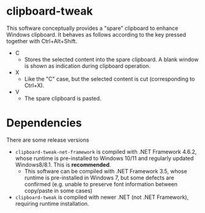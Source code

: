 # clipboard-tweak

This software conceptually provides a "spare" clipboard to enhance Windows clipboard.
It behaves as follows according to the key pressed together with Ctrl+Alt+Shift. 
- C
  - Stores the selected content into the spare clipboard. A blank window is shown as indication during clipboard operation.
- X
  - Like the "C" case, but the selected content is cut (corresponding to Ctrl+X).
- V
  - The spare clipboard is pasted.

# Dependencies
There are some release versions
- `clipboard-tweak-net-framework` is compiled with .NET Framework 4.6.2, whose runtime is pre-installed to Windows 10/11 and regularly updated Windows8/8.1.  This is **recommended**.
  - This software can be compiled with .NET Framework 3.5, whose runtime is pre-installed in Windows 7, but some defects are confirmed (e.g. unable to preserve font information between copy/paste in some cases)
- `clipboard-tweak` is compiled with newer .NET (not .NET Framework), requiring runtime installation.
